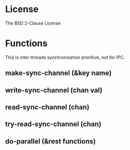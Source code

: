 # License
The BSD 2-Clause License

# Functions
This is inter threads synchronization primitive, not for IPC.

## make-sync-channel (&key name)
## write-sync-channel (chan val)
## read-sync-channel (chan)
## try-read-sync-channel (chan)
## do-parallel (&rest functions)
